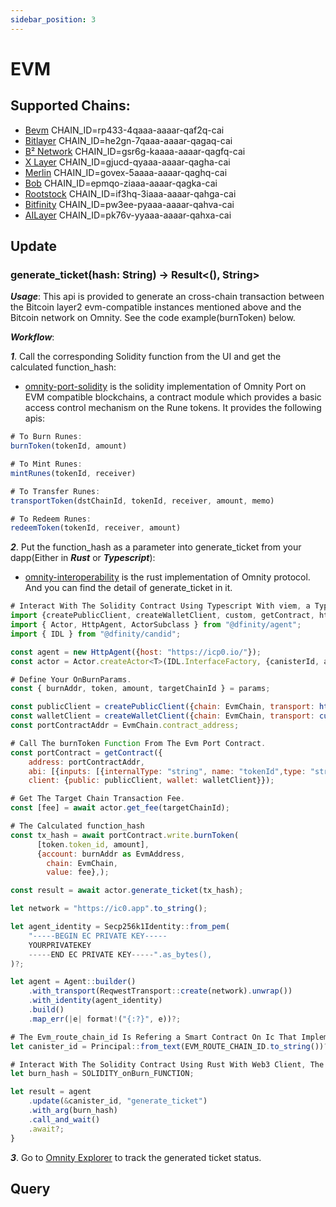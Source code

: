 ```yaml
---
sidebar_position: 3
---
```


# EVM
## Supported Chains:
- [Bevm](https://www.bevm.io/) CHAIN_ID=rp433-4qaaa-aaaar-qaf2q-cai
- [Bitlayer](https://www.bitlayer.org/) CHAIN_ID=he2gn-7qaaa-aaaar-qagaq-cai
- [B² Network](https://www.bsquared.network/) CHAIN_ID=gsr6g-kaaaa-aaaar-qagfq-cai
- [X Layer](https://www.okx.com/xlayer) CHAIN_ID=gjucd-qyaaa-aaaar-qagha-cai
- [Merlin](https://merlinchain.io) CHAIN_ID=govex-5aaaa-aaaar-qaghq-cai
- [Bob](https://www.gobob.xyz/) CHAIN_ID=epmqo-ziaaa-aaaar-qagka-cai
- [Rootstock](https://rootstock.io/) CHAIN_ID=if3hq-3iaaa-aaaar-qahga-cai
- [Bitfinity](https://bitfinity.network/) CHAIN_ID=pw3ee-pyaaa-aaaar-qahva-cai
- [AILayer](https://ailayer.xyz/) CHAIN_ID=pk76v-yyaaa-aaaar-qahxa-cai

## Update
### generate_ticket(hash: String) -> Result<(), String> 
***Usage***: This api is provided to generate an cross-chain transaction between the Bitcoin layer2 evm-compatible instances mentioned above and the Bitcoin network on Omnity. See the code example(burnToken) below.

***Workflow***: 

***1***. Call the corresponding Solidity function from the UI and get the calculated function_hash:

- [omnity-port-solidity](https://github.com/octopus-network/omnity-port-solidity/blob/main/contracts/OmnityPort.sol) is the solidity implementation of Omnity Port on EVM compatible blockchains, a contract module which provides a basic access control mechanism on the Rune tokens. It provides the following apis:

```jsx title="Solidity"
# To Burn Runes: 
burnToken(tokenId, amount)

# To Mint Runes: 
mintRunes(tokenId, receiver)

# To Transfer Runes:
transportToken(dstChainId, tokenId, receiver, amount, memo)

# To Redeem Runes:
redeemToken(tokenId, receiver, amount)
```


***2***. Put the function_hash as a parameter into generate_ticket from your dapp(Either in ***Rust*** or ***Typescript***):

- [omnity-interoperability](https://github.com/octopus-network/omnity-interoperability/blob/main/route/evm/src/service.rs#L240) is the rust implementation of Omnity protocol. And you can find the detail of generate_ticket in it.

```jsx title="TypeScript"
# Interact With The Solidity Contract Using Typescript With viem, a TypeScript Interface For Ethereum.
import {createPublicClient, createWalletClient, custom, getContract, http} from "viem";
import { Actor, HttpAgent, ActorSubclass } from "@dfinity/agent";
import { IDL } from "@dfinity/candid";

const agent = new HttpAgent({host: "https://icp0.io/"});
const actor = Actor.createActor<T>(IDL.InterfaceFactory, {canisterId, agent});

# Define Your OnBurnParams.
const { burnAddr, token, amount, targetChainId } = params;

const publicClient = createPublicClient({chain: EvmChain, transport: http()});
const walletClient = createWalletClient({chain: EvmChain, transport: custom(window.ethereum)});
const portContractAddr = EvmChain.contract_address;

# Call The burnToken Function From The Evm Port Contract.
const portContract = getContract({
    address: portContractAddr,
    abi: [{inputs: [{internalType: "string", name: "tokenId",type: "string"},{internalType: "uint256", name: "amount", type: "uint256"}], name: "burnToken", outputs: [], stateMutability: "payable", type: "function"}],
    client: {public: publicClient, wallet: walletClient}});

# Get The Target Chain Transaction Fee.
const [fee] = await actor.get_fee(targetChainId);

# The Calculated function_hash
const tx_hash = await portContract.write.burnToken(
      [token.token_id, amount],
      {account: burnAddr as EvmAddress,
        chain: EvmChain,
        value: fee},);

const result = await actor.generate_ticket(tx_hash);
```

```jsx title="Rust"
let network = "https://ic0.app".to_string();

let agent_identity = Secp256k1Identity::from_pem(
    "-----BEGIN EC PRIVATE KEY-----
    YOURPRIVATEKEY
    -----END EC PRIVATE KEY-----".as_bytes(),
)?;

let agent = Agent::builder()
    .with_transport(ReqwestTransport::create(network).unwrap())
    .with_identity(agent_identity)
    .build()
    .map_err(|e| format!("{:?}", e))?;

# The Evm_route_chain_id Is Refering a Smart Contract On Ic That Implement Your Logic For The Evm-compatible Chain. And Omnity Has Implemented The Listed Supported Chains.
let canister_id = Principal::from_text(EVM_ROUTE_CHAIN_ID.to_string())?;

# Interact With The Solidity Contract Using Rust With Web3 Client, The Rust Implementation Of Web3.js Library.
let burn_hash = SOLIDITY_onBurn_FUNCTION;

let result = agent
	.update(&canister_id, "generate_ticket")
	.with_arg(burn_hash)
	.call_and_wait()
	.await?;
}
```


***3***. Go to [Omnity Explorer](https://explorer.omnity.network/) to track the generated ticket status.




## Query

